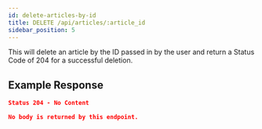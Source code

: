 ```yaml
---
id: delete-articles-by-id
title: DELETE /api/articles/:article_id
sidebar_position: 5
---
```


This will delete an article by the ID passed in by the user and return a Status Code of 204 for a successful deletion.

## Example Response

```json
Status 204 - No Content

No body is returned by this endpoint.
```